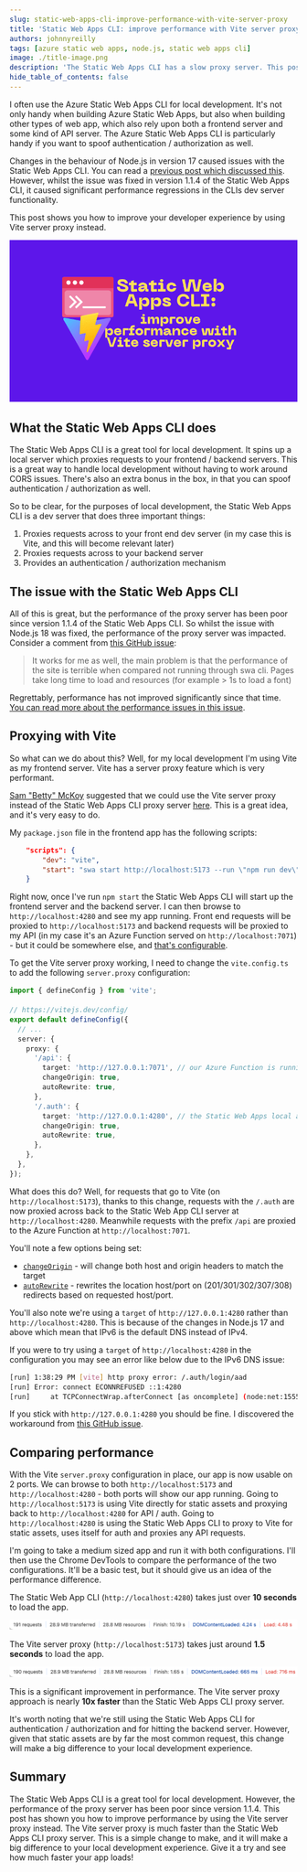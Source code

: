 ```yaml
---
slug: static-web-apps-cli-improve-performance-with-vite-server-proxy
title: 'Static Web Apps CLI: improve performance with Vite server proxy'
authors: johnnyreilly
tags: [azure static web apps, node.js, static web apps cli]
image: ./title-image.png
description: 'The Static Web Apps CLI has a slow proxy server. This post shows you how to improve performance by using Vite server proxy instead.'
hide_table_of_contents: false
---
```


I often use the Azure Static Web Apps CLI for local development. It's not only handy when building Azure Static Web Apps, but also when building other types of web app, which also rely upon both a frontend server and some kind of API server. The Azure Static Web Apps CLI is particularly handy if you want to spoof authentication / authorization as well.

Changes in the behaviour of Node.js in version 17 caused issues with the Static Web Apps CLI. You can read a [previous post which discussed this](../2023-05-20-static-web-apps-cli-node-18-could-not-connect-to-api/index.md). However, whilst the issue was fixed in version 1.1.4 of the Static Web Apps CLI, it caused significant performance regressions in the CLIs dev server functionality.

This post shows you how to improve your developer experience by using Vite server proxy instead.

![title image reading "Static Web Apps CLI: improve performance with Vite server proxy" with the Static Web Apps CLI and Vite logos](title-image.png)

<!--truncate-->

## What the Static Web Apps CLI does

The Static Web Apps CLI is a great tool for local development. It spins up a local server which proxies requests to your frontend / backend servers. This is a great way to handle local development without having to work around CORS issues. There's also an extra bonus in the box, in that you can spoof authentication / authorization as well.

So to be clear, for the purposes of local development, the Static Web Apps CLI is a dev server that does three important things:

1. Proxies requests across to your front end dev server (in my case this is Vite, and this will become relevant later)
2. Proxies requests across to your backend server
3. Provides an authentication / authorization mechanism

## The issue with the Static Web Apps CLI

All of this is great, but the performance of the proxy server has been poor since version 1.1.4 of the Static Web Apps CLI. So whilst the issue with Node.js 18 was fixed, the performance of the proxy server was impacted. Consider a comment from [this GitHub issue](https://github.com/Azure/static-web-apps-cli/issues/663#issuecomment-1646061953):

> It works for me as well, the main problem is that the performance of the site is terrible when compared not running through swa cli. Pages take long time to load and resources (for example > 1s to load a font)

Regrettably, performance has not improved significantly since that time. [You can read more about the performance issues in this issue](https://github.com/Azure/static-web-apps-cli/issues/736).

## Proxying with Vite

So what can we do about this? Well, for my local development I'm using Vite as my frontend server. Vite has a server proxy feature which is very performant.

[Sam "Betty" McKoy](https://github.com/bzbetty) suggested that we could use the Vite server proxy instead of the Static Web Apps CLI proxy server [here](https://github.com/Azure/static-web-apps-cli/issues/736#issuecomment-2143373208). This is a great idea, and it's very easy to do.

My `package.json` file in the frontend app has the following scripts:

```json
    "scripts": {
        "dev": "vite",
        "start": "swa start http://localhost:5173 --run \"npm run dev\" --api-location ./api"
    }
```

Right now, once I've run `npm start` the Static Web Apps CLI will start up the frontend server and the backend server. I can then browse to `http://localhost:4280` and see my app running. Front end requests will be proxied to `http://localhost:5173` and backend requests will be proxied to my API (in my case it's an Azure Function served on `http://localhost:7071`) - but it could be somewhere else, and [that's configurable](https://azure.github.io/static-web-apps-cli/docs/cli/swa-start/#start-api-server-manually).

To get the Vite server proxy working, I need to change the `vite.config.ts` to add the following `server.proxy` configuration:

```ts
import { defineConfig } from 'vite';

// https://vitejs.dev/config/
export default defineConfig({
  // ...
  server: {
    proxy: {
      '/api': {
        target: 'http://127.0.0.1:7071', // our Azure Function is running on port 7071
        changeOrigin: true,
        autoRewrite: true,
      },
      '/.auth': {
        target: 'http://127.0.0.1:4280', // the Static Web Apps local auth emulator is running on port 4280
        changeOrigin: true,
        autoRewrite: true,
      },
    },
  },
});
```

What does this do? Well, for requests that go to Vite (on `http://localhost:5173`), thanks to this change, requests with the `/.auth` are now proxied across back to the Static Web App CLI server at `http://localhost:4280`. Meanwhile requests with the prefix `/api` are proxied to the Azure Function at `http://localhost:7071`.

You'll note a few options being set:

- [`changeOrigin`](https://vitejs.dev/config/server-options.html#server-proxy) - will change both host and origin headers to match the target
- [`autoRewrite`](https://github.com/http-party/node-http-proxy#options) - rewrites the location host/port on (201/301/302/307/308) redirects based on requested host/port.

You'll also note we're using a `target` of `http://127.0.0.1:4280` rather than `http://localhost:4280`. This is because of the changes in Node.js 17 and above which mean that IPv6 is the default DNS instead of IPv4.

If you were to try using a `target` of `http://localhost:4280` in the configuration you may see an error like below due to the IPv6 DNS issue:

```bash
[run] 1:38:29 PM [vite] http proxy error: /.auth/login/aad
[run] Error: connect ECONNREFUSED ::1:4280
[run]     at TCPConnectWrap.afterConnect [as oncomplete] (node:net:1555:16)
```

If you stick with `http://127.0.0.1:4280` you should be fine. I discovered the workaround from [this GitHub issue](https://github.com/vitejs/vite/discussions/7620#discussioncomment-5689650).

## Comparing performance

With the Vite `server.proxy` configuration in place, our app is now usable on 2 ports. We can browse to both `http://localhost:5173` and `http://localhost:4280` - both ports will show our app running. Going to `http://localhost:5173` is using Vite directly for static assets and proxying back to `http://localhost:4280` for API / auth. Going to `http://localhost:4280` is using the Static Web Apps CLI to proxy to Vite for static assets, uses itself for auth and proxies any API requests.

I'm going to take a medium sized app and run it with both configurations. I'll then use the Chrome DevTools to compare the performance of the two configurations. It'll be a basic test, but it should give us an idea of the performance difference.

The Static Web App CLI (`http://localhost:4280`) takes just over **10 seconds** to load the app.

![screenshot of devtools showing 10 seconds finish time](devtools-performance-static-web-app-cli.png)

The Vite server proxy (`http://localhost:5173`) takes just around **1.5 seconds** to load the app.

![screenshot of devtools showing 10 seconds finish time](devtools-performance-vite-server-proxy.png)

This is a significant improvement in performance. The Vite server proxy approach is nearly **10x faster** than the Static Web Apps CLI proxy server.

It's worth noting that we're still using the Static Web Apps CLI for authentication / authorization and for hitting the backend server. However, given that static assets are by far the most common request, this change will make a big difference to your local development experience.

## Summary

The Static Web Apps CLI is a great tool for local development. However, the performance of the proxy server has been poor since version 1.1.4. This post has shown you how to improve performance by using the Vite server proxy instead. The Vite server proxy is much faster than the Static Web Apps CLI proxy server. This is a simple change to make, and it will make a big difference to your local development experience. Give it a try and see how much faster your app loads!

